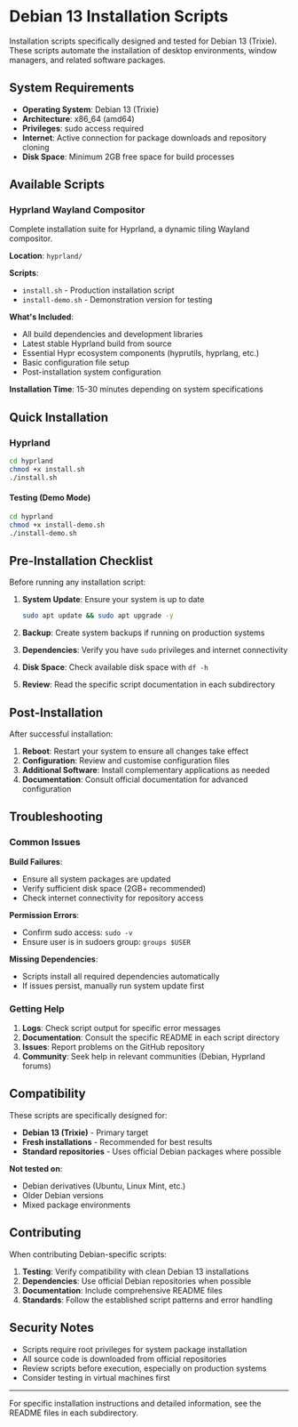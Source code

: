 # Debian 13 Installation Scripts

Installation scripts specifically designed and tested for Debian 13 (Trixie). These scripts automate the installation of desktop environments, window managers, and related software packages.

## System Requirements

- **Operating System**: Debian 13 (Trixie)
- **Architecture**: x86_64 (amd64)
- **Privileges**: sudo access required
- **Internet**: Active connection for package downloads and repository cloning
- **Disk Space**: Minimum 2GB free space for build processes

## Available Scripts

### Hyprland Wayland Compositor

Complete installation suite for Hyprland, a dynamic tiling Wayland compositor.

**Location**: `hyprland/`

**Scripts**:
- `install.sh` - Production installation script
- `install-demo.sh` - Demonstration version for testing

**What's Included**:
- All build dependencies and development libraries
- Latest stable Hyprland build from source
- Essential Hypr ecosystem components (hyprutils, hyprlang, etc.)
- Basic configuration file setup
- Post-installation system configuration

**Installation Time**: 15-30 minutes depending on system specifications

## Quick Installation

### Hyprland
```bash
cd hyprland
chmod +x install.sh
./install.sh
```

#### Testing (Demo Mode)
```bash
cd hyprland
chmod +x install-demo.sh
./install-demo.sh
```

## Pre-Installation Checklist

Before running any installation script:

1. **System Update**: Ensure your system is up to date
   ```bash
   sudo apt update && sudo apt upgrade -y
   ```

2. **Backup**: Create system backups if running on production systems

3. **Dependencies**: Verify you have `sudo` privileges and internet connectivity

4. **Disk Space**: Check available disk space with `df -h`

5. **Review**: Read the specific script documentation in each subdirectory

## Post-Installation

After successful installation:

1. **Reboot**: Restart your system to ensure all changes take effect
2. **Configuration**: Review and customise configuration files
3. **Additional Software**: Install complementary applications as needed
4. **Documentation**: Consult official documentation for advanced configuration

## Troubleshooting

### Common Issues

**Build Failures**:
- Ensure all system packages are updated
- Verify sufficient disk space (2GB+ recommended)
- Check internet connectivity for repository access

**Permission Errors**:
- Confirm sudo access: `sudo -v`
- Ensure user is in sudoers group: `groups $USER`

**Missing Dependencies**:
- Scripts install all required dependencies automatically
- If issues persist, manually run system update first

### Getting Help

1. **Logs**: Check script output for specific error messages
2. **Documentation**: Consult the specific README in each script directory
3. **Issues**: Report problems on the GitHub repository
4. **Community**: Seek help in relevant communities (Debian, Hyprland forums)

## Compatibility

These scripts are specifically designed for:
- **Debian 13 (Trixie)** - Primary target
- **Fresh installations** - Recommended for best results
- **Standard repositories** - Uses official Debian packages where possible

**Not tested on**:
- Debian derivatives (Ubuntu, Linux Mint, etc.)
- Older Debian versions
- Mixed package environments

## Contributing

When contributing Debian-specific scripts:

1. **Testing**: Verify compatibility with clean Debian 13 installations
2. **Dependencies**: Use official Debian repositories when possible
3. **Documentation**: Include comprehensive README files
4. **Standards**: Follow the established script patterns and error handling

## Security Notes

- Scripts require root privileges for system package installation
- All source code is downloaded from official repositories
- Review scripts before execution, especially on production systems
- Consider testing in virtual machines first

---

For specific installation instructions and detailed information, see the README files in each subdirectory.
